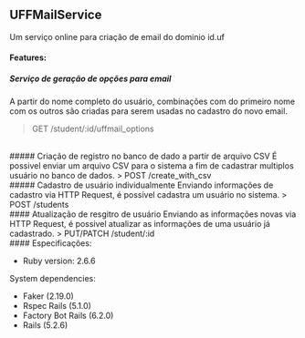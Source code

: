 ## UFFMailService
Um serviço online para criação de email do dominio id.uf

#### Features:
##### Serviço de geração de opções para email
A partir do nome completo do usuário, combinações com do primeiro nome com os outros são criadas para serem usadas no cadastro do novo email.
> GET /student/:id/uffmail_options  

<br>
##### Criação de registro no banco de dado a partir de arquivo CSV
É possivel enviar um arquivo CSV para o sistema a fim de cadastrar multiplos usuário no banco de dados.
> POST /create_with_csv  

<br>
##### Cadastro de usuário individualmente
Enviando informações de cadastro via HTTP Request, é possivel cadastra um usuário no sistema.
> POST /students

<br>
#### Atualização de resgitro de usuário
Enviando as informações novas via HTTP Request, é possivel atualizar as informações de uma usuário já cadastrado.
> PUT/PATCH /student/:id

<br>
#### Especificações:  

* Ruby version: 2.6.6  

System dependencies:
- Faker (2.19.0)
- Rspec Rails (5.1.0)
- Factory Bot Rails (6.2.0)
- Rails (5.2.6)

